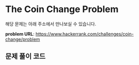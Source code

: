 # The Coin Change Problem



해당 문제는 아래 주소에서 만나보실 수 있습니다.

**problem URL**: <https://www.hackerrank.com/challenges/coin-change/problem>



## 문제 풀이 코드

